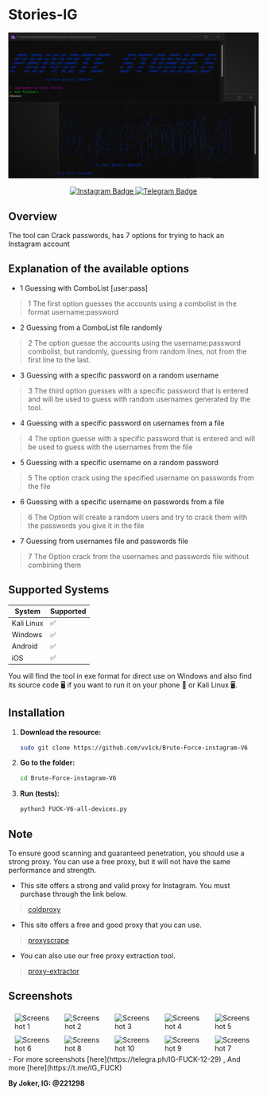 # Stories-IG

<img src="Screenshot.png"></img>

<div align="center">
    <a href="https://instagram.com/221298">
        <img src="https://img.shields.io/badge/Instagram-@221298-purple?style=flat&logo=instagram" alt="Instagram Badge">
    </a>
    <a href="https://t.me/vv3ck">
        <img src="https://img.shields.io/badge/Telegram-@vv3ck-blue?style=flat&logo=telegram" alt="Telegram Badge">
    </a>
</div>

## Overview

The tool can Crack passwords, has 7 options for trying to hack an Instagram account


## Explanation of the available options
- 1 Guessing with ComboList [user:pass]
> 1 The first option guesses the accounts using a combolist in the format username:password
- 2 Guessing from a ComboList file randomly
> 2 The option guesse the accounts using the username:password combolist, but randomly, guessing from random lines, not from the first line to the last.
- 3 Guessing with a specific password on a random username
> 3 The third option guesses with a specific password that is entered and will be used to guess with random usernames generated by the tool.
- 4 Guessing with a specific password on usernames from a file
> 4 The option guesse with a specific password that is entered and will be used to guess with the usernames from the file
- 5 Guessing with a specific username on a random password
> 5 The option crack using the specified username on passwords from the file
- 6 Guessing with a specific username on passwords from a file
> 6 The Option will create a random users and try to crack them with the passwords you give it in the file
- 7 Guessing from usernames file and passwords file
> 7 The Option crack from the usernames and passwords file without combining them

## Supported Systems

| System     | Supported |
|------------|-----------|
| Kali Linux | ✅         |
| Windows    | ✅         |
| Android    | ✅         |
| iOS        | ✅         |

You will find the tool in exe format for direct use on Windows and also find its source code 🖥 if you want to run it on your phone 🥬 or Kali Linux 🖥.

## Installation

1. **Download the resource:**

    ```sh
    sudo git clone https://github.com/vv1ck/Brute-Force-instagram-V6
    ```

2. **Go to the folder:**

    ```sh
    cd Brute-Force-instagram-V6
    ```

3. **Run (tests):**

    ```sh
    python3 FUCK-V6-all-devices.py
    ```

## Note

To ensure good scanning and guaranteed penetration, you should use a strong proxy. You can use a free proxy, but it will not have the same performance and strength.
- This site offers a strong and valid proxy for Instagram. You must purchase through the link below.
> [coldproxy](https://coldproxy.com/clients/index.php?rp=/store/ipv4-residential-proxies)
- This site offers a free and good proxy that you can use.
> [proxyscrape](https://proxyscrape.com/free-proxy-list)
- You can also use our free proxy extraction tool.
> [proxy-extractor](https://github.com/vv1ck/Proxies-JQ)



## Screenshots

<div style="display: flex; flex-wrap: wrap; justify-content: space-around;">
    <img src="/Screenshots/photo1.jpg" style="width: 15%; margin: 1%;" alt="Screenshot 1">
    <img src="/Screenshots/photo2.jpg" style="width: 15%; margin: 1%;" alt="Screenshot 2">
    <img src="/Screenshots/photo3.jpg" style="width: 15%; margin: 1%;" alt="Screenshot 3">
    <img src="/Screenshots/photo4.jpg" style="width: 15%; margin: 1%;" alt="Screenshot 4">
    <img src="/Screenshots/photo5.jpg" style="width: 15%; margin: 1%;" alt="Screenshot 5">
    <img src="/Screenshots/photo6.jpg" style="width: 15%; margin: 1%;" alt="Screenshot 6">
    <img src="/Screenshots/photo8.jpg" style="width: 15%; margin: 1%;" alt="Screenshot 8">
    <img src="/Screenshots/photo10.jpg" style="width: 15%; margin: 1%;" alt="Screenshot 10">
    <img src="/Screenshots/photo9.jpg" style="width: 15%; margin: 1%;" alt="Screenshot 9">
    <img src="/Screenshots/photo7.jpg" style="width: 15%; margin: 1%;" alt="Screenshot 7">
</div>
- For more screenshots [here](https://telegra.ph/IG-FUCK-12-29) , And more [here](https://t.me/IG_FUCK)

**By Joker, IG: @221298**

[//]: # (These are reference links used in the body of this note and get stripped out when the markdown processor does its job. There is no need to format nicely because it shouldn't be seen. Thanks SO - http://stackoverflow.com/questions/4823468/store-comments-in-markdown-syntax)

   [dill]: <https://github.com/joemccann/dillinger>
   [git-repo-url]: <https://github.com/joemccann/dillinger.git>
   [john gruber]: <http://daringfireball.net>
   [df1]: <http://daringfireball.net/projects/markdown/>
   [markdown-it]: <https://github.com/markdown-it/markdown-it>
   [Ace Editor]: <http://ace.ajax.org>
   [node.js]: <http://nodejs.org>
   [Twitter Bootstrap]: <http://twitter.github.com/bootstrap/>
   [jQuery]: <http://jquery.com>
   [@tjholowaychuk]: <http://twitter.com/tjholowaychuk>
   [express]: <http://expressjs.com>
   [AngularJS]: <http://angularjs.org>
   [Gulp]: <http://gulpjs.com>

   [PlDb]: <https://github.com/joemccann/dillinger/tree/master/plugins/dropbox/README.md>
   [PlGh]: <https://github.com/joemccann/dillinger/tree/master/plugins/github/README.md>
   [PlGd]: <https://github.com/joemccann/dillinger/tree/master/plugins/googledrive/README.md>
   [PlOd]: <https://github.com/joemccann/dillinger/tree/master/plugins/onedrive/README.md>
   [PlMe]: <https://github.com/joemccann/dillinger/tree/master/plugins/medium/README.md>
   [PlGa]: <https://github.com/RahulHP/dillinger/blob/master/plugins/googleanalytics/README.md>
